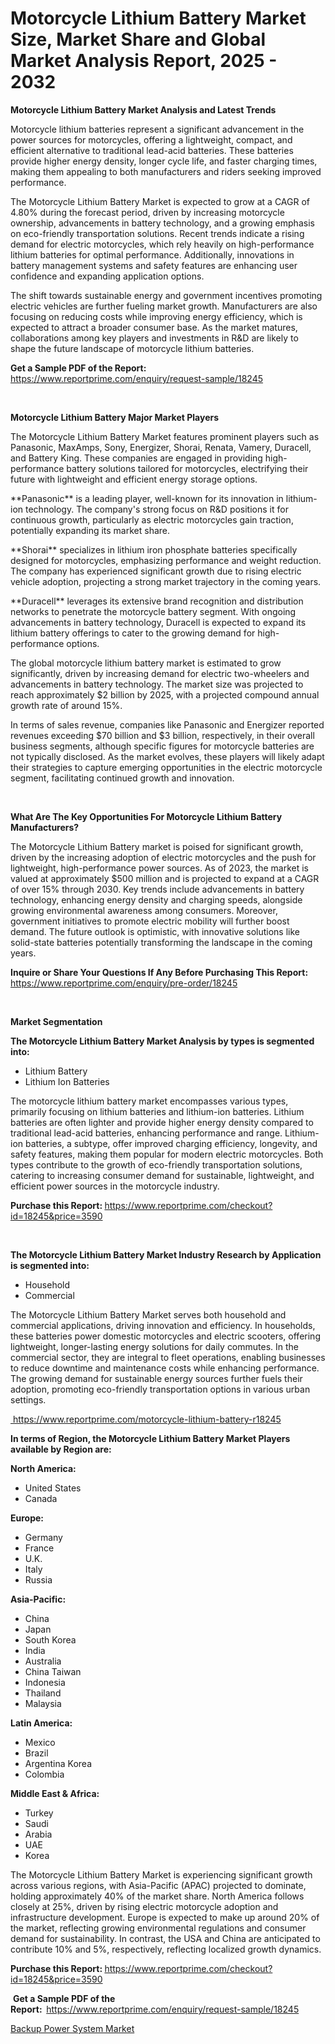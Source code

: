 <p><h1>Motorcycle Lithium Battery Market Size, Market Share and Global Market Analysis Report, 2025 - 2032</h1></p><p><strong>Motorcycle Lithium Battery Market Analysis and Latest Trends</strong></p>
<p><p>Motorcycle lithium batteries represent a significant advancement in the power sources for motorcycles, offering a lightweight, compact, and efficient alternative to traditional lead-acid batteries. These batteries provide higher energy density, longer cycle life, and faster charging times, making them appealing to both manufacturers and riders seeking improved performance. </p><p>The Motorcycle Lithium Battery Market is expected to grow at a CAGR of 4.80% during the forecast period, driven by increasing motorcycle ownership, advancements in battery technology, and a growing emphasis on eco-friendly transportation solutions. Recent trends indicate a rising demand for electric motorcycles, which rely heavily on high-performance lithium batteries for optimal performance. Additionally, innovations in battery management systems and safety features are enhancing user confidence and expanding application options. </p><p>The shift towards sustainable energy and government incentives promoting electric vehicles are further fueling market growth. Manufacturers are also focusing on reducing costs while improving energy efficiency, which is expected to attract a broader consumer base. As the market matures, collaborations among key players and investments in R&D are likely to shape the future landscape of motorcycle lithium batteries.</p></p>
<p><strong>Get a Sample PDF of the Report:&nbsp;</strong> <a href="https://www.reportprime.com/enquiry/request-sample/18245?utm_campaign=2212&utm_medium=2&utm_source=Github&utm_content=ia&utm_term=19032025&utm_id=motorcycle-lithium-battery">https://www.reportprime.com/enquiry/request-sample/18245</a></p>
<p>&nbsp;</p>
<p><strong>Motorcycle Lithium Battery Major Market Players</strong></p>
<p><p>The Motorcycle Lithium Battery Market features prominent players such as Panasonic, MaxAmps, Sony, Energizer, Shorai, Renata, Vamery, Duracell, and Battery King. These companies are engaged in providing high-performance battery solutions tailored for motorcycles, electrifying their future with lightweight and efficient energy storage options.</p><p>**Panasonic** is a leading player, well-known for its innovation in lithium-ion technology. The company's strong focus on R&D positions it for continuous growth, particularly as electric motorcycles gain traction, potentially expanding its market share.</p><p>**Shorai** specializes in lithium iron phosphate batteries specifically designed for motorcycles, emphasizing performance and weight reduction. The company has experienced significant growth due to rising electric vehicle adoption, projecting a strong market trajectory in the coming years.</p><p>**Duracell** leverages its extensive brand recognition and distribution networks to penetrate the motorcycle battery segment. With ongoing advancements in battery technology, Duracell is expected to expand its lithium battery offerings to cater to the growing demand for high-performance options.</p><p>The global motorcycle lithium battery market is estimated to grow significantly, driven by increasing demand for electric two-wheelers and advancements in battery technology. The market size was projected to reach approximately $2 billion by 2025, with a projected compound annual growth rate of around 15%.</p><p>In terms of sales revenue, companies like Panasonic and Energizer reported revenues exceeding $70 billion and $3 billion, respectively, in their overall business segments, although specific figures for motorcycle batteries are not typically disclosed. As the market evolves, these players will likely adapt their strategies to capture emerging opportunities in the electric motorcycle segment, facilitating continued growth and innovation.</p></p>
<p>&nbsp;</p>
<p><strong>What Are The Key Opportunities For Motorcycle Lithium Battery Manufacturers?</strong></p>
<p><p>The Motorcycle Lithium Battery market is poised for significant growth, driven by the increasing adoption of electric motorcycles and the push for lightweight, high-performance power sources. As of 2023, the market is valued at approximately $500 million and is projected to expand at a CAGR of over 15% through 2030. Key trends include advancements in battery technology, enhancing energy density and charging speeds, alongside growing environmental awareness among consumers. Moreover, government initiatives to promote electric mobility will further boost demand. The future outlook is optimistic, with innovative solutions like solid-state batteries potentially transforming the landscape in the coming years.</p></p>
<p><strong>Inquire or Share Your Questions If Any Before Purchasing This Report:</strong> <a href="https://www.reportprime.com/enquiry/pre-order/18245?utm_campaign=2212&utm_medium=2&utm_source=Github&utm_content=ia&utm_term=19032025&utm_id=motorcycle-lithium-battery">https://www.reportprime.com/enquiry/pre-order/18245</a></p>
<p>&nbsp;</p>
<p><strong>Market Segmentation</strong></p>
<p><strong>The Motorcycle Lithium Battery Market Analysis by types is segmented into:</strong></p>
<p><ul><li>Lithium Battery</li><li>Lithium Ion Batteries</li></ul></p>
<p><p>The motorcycle lithium battery market encompasses various types, primarily focusing on lithium batteries and lithium-ion batteries. Lithium batteries are often lighter and provide higher energy density compared to traditional lead-acid batteries, enhancing performance and range. Lithium-ion batteries, a subtype, offer improved charging efficiency, longevity, and safety features, making them popular for modern electric motorcycles. Both types contribute to the growth of eco-friendly transportation solutions, catering to increasing consumer demand for sustainable, lightweight, and efficient power sources in the motorcycle industry.</p></p>
<p><strong>Purchase this Report:&nbsp;</strong><a href="https://www.reportprime.com/checkout?id=18245&price=3590&utm_campaign=2212&utm_medium=2&utm_source=Github&utm_content=ia&utm_term=19032025&utm_id=motorcycle-lithium-battery">https://www.reportprime.com/checkout?id=18245&price=3590</a></p>
<p>&nbsp;</p>
<p><strong>The Motorcycle Lithium Battery Market Industry Research by Application is segmented into:</strong></p>
<p><ul><li>Household</li><li>Commercial</li></ul></p>
<p><p>The Motorcycle Lithium Battery Market serves both household and commercial applications, driving innovation and efficiency. In households, these batteries power domestic motorcycles and electric scooters, offering lightweight, longer-lasting energy solutions for daily commutes. In the commercial sector, they are integral to fleet operations, enabling businesses to reduce downtime and maintenance costs while enhancing performance. The growing demand for sustainable energy sources further fuels their adoption, promoting eco-friendly transportation options in various urban settings.</p></p>
<p><a href="https://www.reportprime.com/motorcycle-lithium-battery-r18245?utm_campaign=2212&utm_medium=2&utm_source=Github&utm_content=ia&utm_term=19032025&utm_id=motorcycle-lithium-battery">&nbsp;https://www.reportprime.com/motorcycle-lithium-battery-r18245</a></p>
<p><strong>In terms of Region, the Motorcycle Lithium Battery Market Players available by Region are:</strong></p>
<p>
    <p> <strong> North America: </strong>
        <ul>
            <li>United States</li>
            <li>Canada</li>
        </ul>
        </p> 
    <p> <strong> Europe: </strong>
        <ul>
            <li>Germany</li>
            <li>France</li>
            <li>U.K.</li>
            <li>Italy</li>
            <li>Russia</li>
        </ul>
        </p> 
    <p> <strong> Asia-Pacific: </strong>
        <ul>
            <li>China</li>
            <li>Japan</li>
            <li>South Korea</li>
            <li>India</li>
            <li>Australia</li>
            <li>China Taiwan</li>
            <li>Indonesia</li>
            <li>Thailand</li>
            <li>Malaysia</li>
        </ul>
        </p> 
    <p> <strong> Latin America: </strong>
        <ul>
            <li>Mexico</li>
            <li>Brazil</li>
            <li>Argentina Korea</li>
            <li>Colombia</li>
        </ul>
        </p> 
    <p> <strong> Middle East & Africa: </strong>
        <ul>
            <li>Turkey</li>
            <li>Saudi</li>
            <li>Arabia</li>
            <li>UAE</li>
            <li>Korea</li>
        </ul>
    </p>
    </p>
<p><p>The Motorcycle Lithium Battery Market is experiencing significant growth across various regions, with Asia-Pacific (APAC) projected to dominate, holding approximately 40% of the market share. North America follows closely at 25%, driven by rising electric motorcycle adoption and infrastructure development. Europe is expected to make up around 20% of the market, reflecting growing environmental regulations and consumer demand for sustainability. In contrast, the USA and China are anticipated to contribute 10% and 5%, respectively, reflecting localized growth dynamics.</p></p>
<p><strong>Purchase this Report: </strong><a href="https://www.reportprime.com/checkout?id=18245&price=3590&utm_campaign=2212&utm_medium=2&utm_source=Github&utm_content=ia&utm_term=19032025&utm_id=motorcycle-lithium-battery">https://www.reportprime.com/checkout?id=18245&price=3590</a></p>
<p>&nbsp;<strong>Get a Sample PDF of the Report:&nbsp;&nbsp;</strong><a href="https://www.reportprime.com/enquiry/request-sample/18245?utm_campaign=2212&utm_medium=2&utm_source=Github&utm_content=ia&utm_term=19032025&utm_id=motorcycle-lithium-battery">https://www.reportprime.com/enquiry/request-sample/18245</a></p>
<p><strong></strong></p>
<p><p><a href="https://github.com/bmorecock/Market-Research-Report-List-6/blob/main/backup-power-system-market.md?utm_campaign=2212&utm_medium=2&utm_source=Github&utm_content=ia&utm_term=19032025&utm_id=motorcycle-lithium-battery">Backup Power System Market</a></p></p>